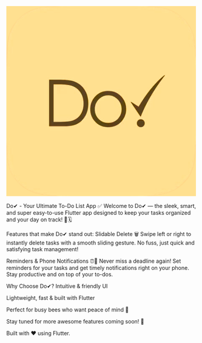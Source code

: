 ![Alt text](logo.png)

Do✔ - Your Ultimate To-Do List App ✅
Welcome to Do✔ — the sleek, smart, and super easy-to-use Flutter app designed to keep your tasks organized and your day on track! 🎉🗓️

Features that make Do✔ stand out:
Slidable Delete 🗑️
Swipe left or right to instantly delete tasks with a smooth sliding gesture. No fuss, just quick and satisfying task management!

Reminders & Phone Notifications ⏰📲
Never miss a deadline again! Set reminders for your tasks and get timely notifications right on your phone. Stay productive and on top of your to-dos.

Why Choose Do✔?
Intuitive & friendly UI

Lightweight, fast & built with Flutter

Perfect for busy bees who want peace of mind 🐝

Stay tuned for more awesome features coming soon! 🚀

Built with ❤️ using Flutter.
